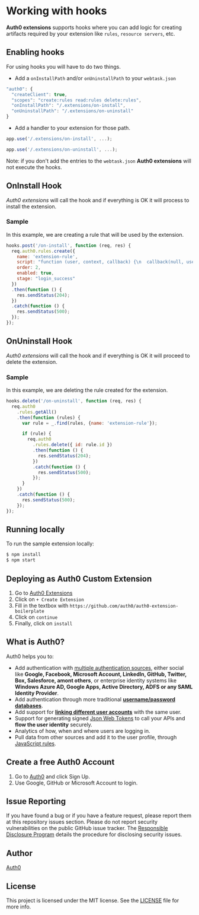 # Working with hooks

**Auth0 extensions** supports hooks where you can add logic for creating artifacts required by your extension like `rules`, `resource servers`, etc.

## Enabling hooks

For using hooks you will have to do two things.  

- Add a `onInstallPath` and/or `onUninstallPath` to your `webtask.json`

```javascript
"auth0": {
  "createClient": true,
  "scopes": "create:rules read:rules delete:rules",
  "onInstallPath": "/.extensions/on-install",
  "onUninstallPath": "/.extensions/on-uninstall"
}
```

- Add a handler to your extension for those path.

```javascript
app.use('/.extensions/on-install', ...);

app.use('/.extensions/on-uninstall', ...);
``` 

Note: if you don't add the entries to the `webtask.json` **Auth0 extensions** will not execute the hooks.

## OnInstall Hook

*Auth0 extensions* will call the hook and if everything is OK it will process to install the extension.

### Sample

In this example, we are creating a rule that will be used by the extension.

```javascript
hooks.post('/on-install', function (req, res) {
  req.auth0.rules.create({
    name: 'extension-rule',
    script: "function (user, context, callback) {\n  callback(null, user, context);\n}",
    order: 2,
    enabled: true,
    stage: "login_success"
  })
  .then(function () {
    res.sendStatus(204);
  })
  .catch(function () {
    res.sendStatus(500);
  });
});
```

## OnUninstall Hook 

*Auth0 extensions* will call the hook and if everything is OK it will proceed to delete the extension.

### Sample

In this example, we are deleting the rule created for the extension.

```javascript
hooks.delete('/on-uninstall', function (req, res) {
  req.auth0
    .rules.getAll()
    .then(function (rules) {
      var rule = _.find(rules, {name: 'extension-rule'});

      if (rule) {
        req.auth0
          .rules.delete({ id: rule.id })
          .then(function () {
            res.sendStatus(204);
          })
          .catch(function () {
            res.sendStatus(500);
          });
      }
    })
    .catch(function () {
      res.sendStatus(500);
    });
});
```

## Running locally

To run the sample extension locally:

```bash
$ npm install
$ npm start
```

## Deploying as Auth0 Custom Extension

1. Go to [Auth0 Extensions](https://manage.auth0.com/#/extensions)
2. Click on `+ Create Extension`
3. Fill in the textbox with `https://github.com/auth0/auth0-extension-boilerplate`
4. Click on `continue`
5. Finally, click on `install`

## What is Auth0?

Auth0 helps you to:

* Add authentication with [multiple authentication sources](https://docs.auth0.com/identityproviders), either social like **Google, Facebook, Microsoft Account, LinkedIn, GitHub, Twitter, Box, Salesforce, amont others**, or enterprise identity systems like **Windows Azure AD, Google Apps, Active Directory, ADFS or any SAML Identity Provider**.
* Add authentication through more traditional **[username/password databases](https://docs.auth0.com/mysql-connection-tutorial)**.
* Add support for **[linking different user accounts](https://docs.auth0.com/link-accounts)** with the same user.
* Support for generating signed [Json Web Tokens](https://docs.auth0.com/jwt) to call your APIs and **flow the user identity** securely.
* Analytics of how, when and where users are logging in.
* Pull data from other sources and add it to the user profile, through [JavaScript rules](https://docs.auth0.com/rules).

## Create a free Auth0 Account

1. Go to [Auth0](https://auth0.com/signup) and click Sign Up.
2. Use Google, GitHub or Microsoft Account to login.

## Issue Reporting

If you have found a bug or if you have a feature request, please report them at this repository issues section. Please do not report security vulnerabilities on the public GitHub issue tracker. The [Responsible Disclosure Program](https://auth0.com/whitehat) details the procedure for disclosing security issues.

## Author

[Auth0](auth0.com)

## License

This project is licensed under the MIT license. See the [LICENSE](LICENSE) file for more info.
